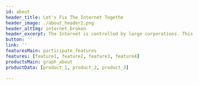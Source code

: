 ```yaml
---
id: about
header_title: Let's Fix The Internet Togethe
header_image: ./about_header2.png
header_altImg: internet_broken
header_excerpt: The Internet is controlled by large corporations. This centralized approach is highly inefﬁcient, extremely costly, and unsustainable. Our data isn't owned by us, and it isn't safe. With your help, ThreeFold plans to give the world a new, better internet
button: ''
link: ''
featuresMain: participate_features
features: [feature1, feature2, feature3, feature4]
productsMain: graph_about
productData: [product_1, product_2, product_3]

---
```

<!-- cards: [why1, why2, why3]
brandPanel : why_brandPanel -->
<!-- slides:
  [
    peer-to-peer,
    availability,
    sustainability,
  ] -->

<!-- header: header_why -->